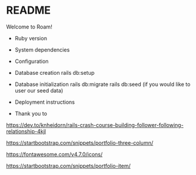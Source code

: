 # README

Welcome to Roam!

* Ruby version

* System dependencies

* Configuration

* Database creation
rails db:setup


* Database initialization
rails db:migrate
rails db:seed (if you would like to user our seed data)

* Deployment instructions

* Thank you to

https://dev.to/knheidorn/rails-crash-course-building-follower-following-relationship-4kjl

https://startbootstrap.com/snippets/portfolio-three-column/

https://fontawesome.com/v4.7.0/icons/

https://startbootstrap.com/snippets/portfolio-item/
